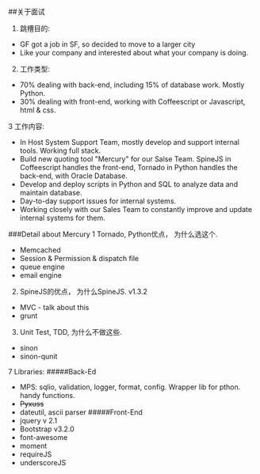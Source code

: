 ##关于面试

1. 跳槽目的:
* GF got a job in SF, so decided to move to a larger city
* Like your company and interested about what your company is doing.

2. 工作类型:
* 70% dealing with back-end, including 15% of database work. Mostly Python.
* 30% dealing with front-end, working with Coffeescript or Javascript, html & css.

3 工作内容:
* In Host System Support Team, mostly develop and support internal tools. Working full stack.
* Build new quoting tool "Mercury" for our Salse Team. SpineJS in Coffeescript handles the front-end, Tornado in Python handles the back-end, with Oracle Database.
* Develop and deploy scripts in Python and SQL to analyze data and maintain database.
* Day-to-day support issues for internal systems.
* Working closely with our Sales Team to constantly improve and update internal systems for them.

###Detail about Mercury
1 Tornado, Python优点， 为什么选这个.
* Memcached
* Session & Permission & dispatch file
* queue engine
* email engine

2. SpineJS的优点， 为什么SpineJS. v1.3.2
* MVC - talk about this
* grunt

3. Unit Test, TDD, 为什么不做这些.
* sinon
* sinon-qunit

7 Libraries:
#####Back-Ed
* MPS: sqlio, validation, logger, format, config. Wrapper lib for pthon. handy functions.
* ~~Pyxuss~~
* dateutil, ascii parser
#####Front-End
* jquery v 2.1
* Bootstrap v3.2.0
* font-awesome
* moment
* requireJS
* underscoreJS
